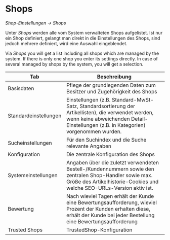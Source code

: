 # Shops

*Shop-Einstellungen → Shops*

Unter *Shops* werden alle vom System verwalteten Shops aufgelistet. Ist nur ein Shop definiert, gelangt man direkt in die Einstellungen des Shops, sind jedoch mehrere definiert, wird eine Auswahl eingeblendet.

Via *Shops* you will get a list including all shops which are managed by the system. If there is only one shop you enter its settings directly. In case of several managed by shops by the system, you will get a selection. 

| Tab | Beschreibung |
| -- | -- |
| Basisdaten | Pflege der grundlegenden Daten zum Besitzer und Zugehörigkeit des Shops |
| Standardeinstellungen | Einstellungen (z.B. Standard-MwSt-Satz, Standardsortierung der Artikellisten), die verwendet werden, wenn keine abweichenden Detail-Einstellungen (z.B. in Kategorien) vorgenommen wurden. |
| Sucheinstellungen | Für den Suchindex und die Suche relevante Angaben |
| Konfiguration | Die zentrale Konfiguration des Shops |
| Systemeinstellungen | Angaben über die zuletzt verwendeten Bestell-/Kundennummern sowie den zentralen Shop-Handler sowie max. Größe des Artikelhistorie-Cookies und welche SEO-URLs-Version aktiv ist. |
| Bewertung | Nach wieviel Tagen erhält der Kunde eine Bewertungsaufforderung, wieviel Prozent der Kunden erhalten diese, erhält der Kunde bei jeder Bestellung eine Bewertungsaufforderung |
| Trusted Shops | TrustedShop-Konfiguration |
